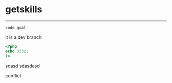 # getskills

***

`code qual`

it is a dev branch

```php
<?php
echo 3232;
?>

```
sdasd
sdasdasd

conflict
